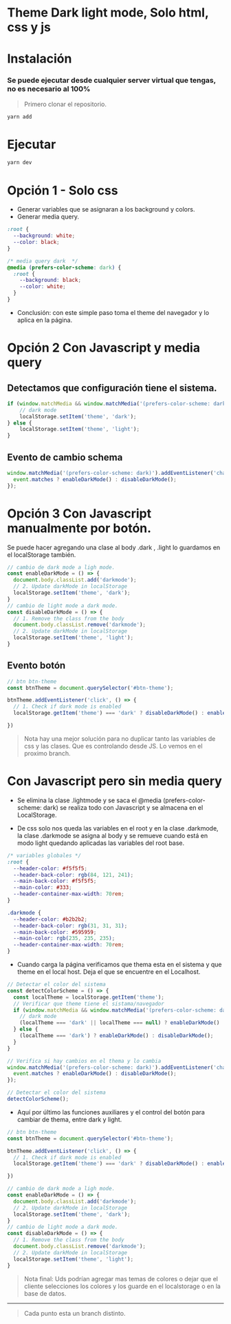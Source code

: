 # Theme Dark light mode, Solo html, css y js


# Instalación 
### Se puede ejecutar desde cualquier server virtual que tengas, no es necesario al 100% 


> Primero clonar el repositorio.

```js
yarn add 
```
# Ejecutar 

```js
yarn dev
```

# Opción 1 - Solo css 

- Generar variables que se asignaran a los background y colors. 
- Generar media query.

```css
:root {
  --background: white;
  --color: black;
}

/* media query dark  */
@media (prefers-color-scheme: dark) {
  :root {
    --background: black;
    --color: white;
  }
}
```

- Conclusión: con este simple paso toma el theme del navegador y lo aplica en la página.

# Opción 2 Con Javascript y media query

## Detectamos que configuración tiene el sistema. 
```js
if (window.matchMedia && window.matchMedia('(prefers-color-scheme: dark)').matches) {
    // dark mode
    localStorage.setItem('theme', 'dark');
} else {
    localStorage.setItem('theme', 'light');
}
```
## Evento de cambio schema
```js
window.matchMedia('(prefers-color-scheme: dark)').addEventListener('change', event => {
  event.matches ? enableDarkMode() : disableDarkMode();
});
```

# Opción 3 Con Javascript manualmente por botón.

Se puede hacer agregando una clase al body .dark , .light lo guardamos en el localStorage también. 

```js
// cambio de dark mode a ligh mode. 
const enableDarkMode = () => {
  document.body.classList.add('darkmode');
  // 2. Update darkMode in localStorage
  localStorage.setItem('theme', 'dark');
}
// cambio de light mode a dark mode.
const disableDarkMode = () => {
  // 1. Remove the class from the body
  document.body.classList.remove('darkmode');
  // 2. Update darkMode in localStorage 
  localStorage.setItem('theme', 'light');
}

```
## Evento botón 
```js
// btn btn-theme
const btnTheme = document.querySelector('#btn-theme');

btnTheme.addEventListener('click', () => {
  // 1. Check if dark mode is enabled
  localStorage.getItem('theme') === 'dark' ? disableDarkMode() : enableDarkMode();

})
```

> Nota hay una mejor solución para no duplicar tanto las variables de css y las clases. Que es controlando desde JS. Lo vemos en el proximo branch.

# Con Javascript pero sin media query 

- Se elimina la clase .lightmode y se saca el @media (prefers-color-scheme: dark) se realiza todo con Javascript y se almacena en el LocalStorage. 

- De css solo nos queda las variables en el root y en la clase .darkmode, la clase .darkmode se asigna al body y se remueve cuando está en modo light quedando aplicadas las variables del root base. 

```css
/* variables globales */
:root {
  --header-color: #f5f5f5;
  --header-back-color: rgb(84, 121, 241);
  --main-back-color: #f5f5f5;
  --main-color: #333;
  --header-container-max-width: 70rem;
}

.darkmode {
  --header-color: #b2b2b2;
  --header-back-color: rgb(31, 31, 31);
  --main-back-color: #595959;
  --main-color: rgb(235, 235, 235);
  --header-container-max-width: 70rem;
}
```

- Cuando carga la página verificamos que thema esta en el sistema y que theme en el local host. Deja el que se encuentre en el Localhost. 

```js
// Detectar el color del sistema
const detectColorScheme = () => {
  const localTheme = localStorage.getItem('theme');
  // Verificar que theme tiene el sistama/navegador 
  if (window.matchMedia && window.matchMedia('(prefers-color-scheme: dark)').matches) {
    // dark mode
    (localTheme === 'dark' || localTheme === null) ? enableDarkMode() : disableDarkMode();
  } else {
    (localTheme === 'dark') ? enableDarkMode() : disableDarkMode();
  }
}

// Verifica si hay cambios en el thema y lo cambia
window.matchMedia('(prefers-color-scheme: dark)').addEventListener('change', event => {
  event.matches ? enableDarkMode() : disableDarkMode();
});

// Detectar el color del sistema
detectColorScheme();

```

- Aquí por último las funciones auxiliares y el control del botón para cambiar de thema, entre dark y light. 

```js
// btn btn-theme
const btnTheme = document.querySelector('#btn-theme');

btnTheme.addEventListener('click', () => {
  // 1. Check if dark mode is enabled
  localStorage.getItem('theme') === 'dark' ? disableDarkMode() : enableDarkMode();

})

// cambio de dark mode a ligh mode. 
const enableDarkMode = () => {
  document.body.classList.add('darkmode');
  // 2. Update darkMode in localStorage
  localStorage.setItem('theme', 'dark');
}
// cambio de light mode a dark mode.
const disableDarkMode = () => {
  // 1. Remove the class from the body
  document.body.classList.remove('darkmode');
  // 2. Update darkMode in localStorage 
  localStorage.setItem('theme', 'light');
}

```

> Nota final: Uds podrían agregar mas temas de colores o dejar que el cliente selecciones los colores y los guarde en el localstorage o en la base de datos. 

<hr>

> Cada punto esta un branch distinto. 
